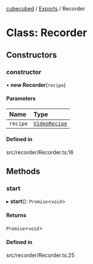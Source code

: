 [cubecubed](/reference/README.md) / [Exports](/reference/modules.md) / Recorder

# Class: Recorder

## Constructors

### constructor

• **new Recorder**(`recipe`)

#### Parameters

| Name | Type |
| :------ | :------ |
| `recipe` | [`VideoRecipe`](/reference/types/VideoRecipe.md) |

#### Defined in

src/recorder/Recorder.ts:16

## Methods

### start

▸ **start**(): `Promise`<`void`\>

#### Returns

`Promise`<`void`\>

#### Defined in

src/recorder/Recorder.ts:25
